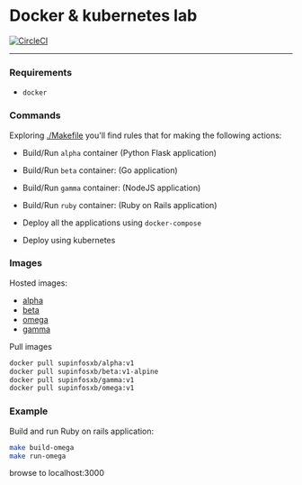 # Docker & kubernetes lab


[![CircleCI](https://circleci.com/gh/A-Hilaly/lab-docker-k8s.svg?style=svg)](https://circleci.com/gh/A-Hilaly/lab-docker-k8s)

---

### Requirements
- `docker`

### Commands

Exploring [./Makefile](./Makefile) you'll find rules that for making the following actions:
- Build/Run `alpha` container (Python Flask application) 
- Build/Run `beta` container: (Go application)
- Build/Run `gamma` container: (NodeJS application)
- Build/Run `ruby` container: (Ruby on Rails application)

- Deploy all the applications using `docker-compose`
- Deploy using kubernetes


### Images

Hosted images:
- [alpha](https://cloud.docker.com/repository/docker/supinfosxb/alpha)
- [beta](https://cloud.docker.com/repository/docker/supinfosxb/beta)
- [omega](https://cloud.docker.com/repository/docker/supinfosxb/omega)
- [gamma](https://cloud.docker.com/repository/docker/supinfosxb/gamma)

Pull images
```bash
docker pull supinfosxb/alpha:v1
docker pull supinfosxb/beta:v1-alpine
docker pull supinfosxb/gamma:v1
docker pull supinfosxb/omega:v1
```

### Example

Build and run Ruby on rails application:

```bash
make build-omega
make run-omega
```

browse to localhost:3000